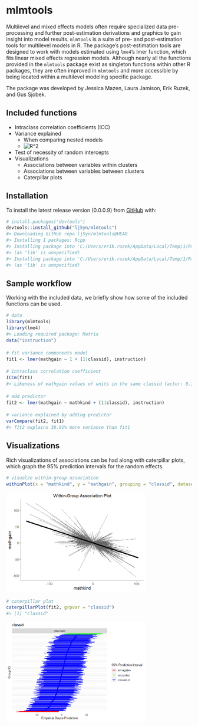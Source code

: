 
# mlmtools

Multilevel and mixed effects models often require specialized data
pre-processing and further post-estimation derivations and graphics to
gain insight into model results. `mlmtools` is a suite of pre- and
post-estimation tools for multilevel models in R. The package’s
post-estimation tools are designed to work with models estimated using
`lme4`’s lmer function, which fits linear mixed effects regression
models. Although nearly all the functions provided in the `mlmtools`
package exist as singleton functions within other R packages, they are
often improved in `mlmtools` and more accessible by being located within
a multilevel modeling specific package.

The package was developed by Jessica Mazen, Laura Jamison, Erik Ruzek,
and Gus Sjobek.

## Included functions

-   Intraclass correlation coefficients (ICC)
-   Variance explained
    -   When comparing nested models
    -   ![R^2](https://latex.codecogs.com/png.image?%5Cdpi%7B110%7D&space;%5Cbg_white&space;R%5E2 "R^2")
-   Test of necessity of random intercepts
-   Visualizations
    -   Associations between variables within clusters
    -   Associations between variables between clusters
    -   Caterpillar plots

## Installation

To install the latest release version (0.0.0.9) from
[GitHub](https://github.com/) with:

``` r
# install.packages("devtools")
devtools::install_github("lj5yn/mlmtools")
#> Downloading GitHub repo lj5yn/mlmtools@HEAD
#> Installing 1 packages: Rcpp
#> Installing package into 'C:/Users/erik.ruzek/AppData/Local/Temp/1/RtmpCyJOvF/temp_libpath51282ae578da'
#> (as 'lib' is unspecified)
#> Installing package into 'C:/Users/erik.ruzek/AppData/Local/Temp/1/RtmpCyJOvF/temp_libpath51282ae578da'
#> (as 'lib' is unspecified)
```

## Sample workflow

Working with the included data, we briefly show how some of the included
functions can be used.

``` r
# data
library(mlmtools)
library(lme4)
#> Loading required package: Matrix
data("instruction")

# fit variance components model
fit1 <- lmer(mathgain ~ 1 + (1|classid), instruction)
  
# intraclass correlation coefficient
ICCm(fit1)
#> Likeness of mathgain values of units in the same classid factor: 0.149

# add predictor
fit2 <- lmer(mathgain ~ mathkind + (1|classid), instruction)

# variance explained by adding predictor
varCompare(fit2, fit1)
#> fit2 explains 30.91% more variance than fit1
```

## Visualizations

Rich visualizations of associations can be had along with caterpillar
plots, which graph the 95% prediction intervals for the random effects.

``` r
# visualze within-group association
withinPlot(x = "mathkind", y = "mathgain", grouping = "classid", dataset = instruction)
```

<img src="man/figures/README-unnamed-chunk-4-1.png" width="75%" />

``` r
# caterpillar plot
caterpillarPlot(fit2, grpvar = "classid")
#> [1] "classid"
```

<img src="man/figures/README-unnamed-chunk-4-2.png" width="75%" />
